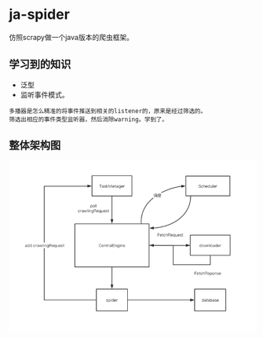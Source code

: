 # ja-spider
仿照scrapy做一个java版本的爬虫框架。


## 学习到的知识
- 泛型
- 监听事件模式。
```
多播器是怎么精准的将事件推送到相关的listener的，原来是经过筛选的。
筛选出相应的事件类型监听器，然后消除warning。学到了。
```



## 整体架构图
![img](./img/ja-spider-structure.png)



